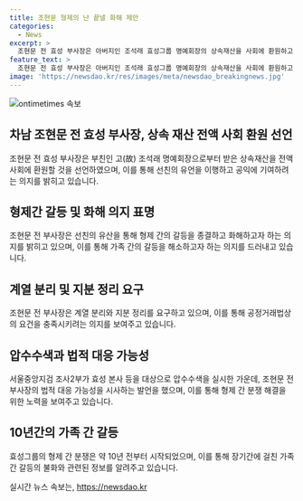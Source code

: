 ```yaml
---
title: 조현문 형제의 난 끝낼 화해 제안
categories:
  - News
excerpt: >
  조현문 전 효성 부사장은 아버지인 조석래 효성그룹 명예회장의 상속재산을 사회에 환원하고, 형제 간 갈등을 끝내고 싶다는 의사를 밝히며 화제가 되고 있다. 조 전 부사장은 상속재산을 공익재단에 출연할 예정이며, 형제들의 협조를 기대하고 있다. 또한, 법적 분쟁을 택할 가능성도 시사하고 있어 형제 간 갈등의 불씨가 여전하다는 평가를 받고 있다. 효성그룹 관계자는 현재의 상황을 다행으로 여기면서도, 법적 분쟁 가능성을 언급하며 이에 대한 대응을 준비 중인 것으로 보인다.
feature_text: >
  조현문 전 효성 부사장은 아버지인 조석래 효성그룹 명예회장의 상속재산을 사회에 환원하고, 형제 간 갈등을 끝내고 싶다는 의사를 밝히며 화제가 되고 있다. 조 전 부사장은 상속재산을 공익재단에 출연할 예정이며, 형제들의 협조를 기대하고 있다. 또한, 법적 분쟁을 택할 가능성도 시사하고 있어 형제 간 갈등의 불씨가 여전하다는 평가를 받고 있다. 효성그룹 관계자는 현재의 상황을 다행으로 여기면서도, 법적 분쟁 가능성을 언급하며 이에 대한 대응을 준비 중인 것으로 보인다.
image: 'https://newsdao.kr/res/images/meta/newsdao_breakingnews.jpg'
---
```


<p><img src="https://newsdao.kr/res/images/meta/newsdao_breakingnews.jpg" alt="ontimetimes 속보" /></p>

<h2 data-ke-size="size26">차남 조현문 전 효성 부사장, 상속 재산 전액 사회 환원 선언</h2>

<p data-ke-size="size16">조현문 전 효성 부사장은 부친인 고(故) 조석래 명예회장으로부터 받은 상속재산을 전액 사회에 환원할 것을 선언하였으며, 이를 통해 선친의 유언을 이행하고 공익에 기여하려는 의지를 밝히고 있습니다.</p>

<h2 data-ke-size="size26">형제간 갈등 및 화해 의지 표명</h2>

<p data-ke-size="size16">조현문 전 부사장은 선친의 유산을 통해 형제 간의 갈등을 종결하고 화해하고자 하는 의지를 밝히고 있으며, 이를 통해 가족 간의 갈등을 해소하고자 하는 의지를 드러내고 있습니다.</p>

<h2 data-ke-size="size26">계열 분리 및 지분 정리 요구</h2>

<p data-ke-size="size16">조현문 전 부사장은 계열 분리와 지분 정리를 요구하고 있으며, 이를 통해 공정거래법상의 요건을 충족시키려는 의지를 보여주고 있습니다.</p>

<h2 data-ke-size="size26">압수수색과 법적 대응 가능성</h2>

<p data-ke-size="size16">서울중앙지검 조사2부가 효성 본사 등을 대상으로 압수수색을 실시한 가운데, 조현문 전 부사장의 법적 대응 가능성을 시사하는 발언을 했으며, 이를 통해 형제 간 분쟁 해결을 위한 노력을 보여주고 있습니다.</p>

<h2 data-ke-size="size26">10년간의 가족 간 갈등</h2>

<p data-ke-size="size16">효성그룹의 형제 간 분쟁은 약 10년 전부터 시작되었으며, 이를 통해 장기간에 걸친 가족 간 갈등의 불화와 관련된 정보를 알려주고 있습니다.</p>
실시간 뉴스 속보는, <a href="https://newsdao.kr" rel="dofollow">https://newsdao.kr</a>


